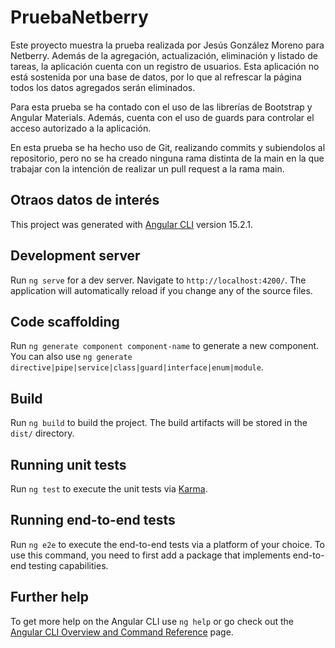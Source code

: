 # PruebaNetberry
Este proyecto muestra la prueba realizada por Jesús González Moreno para Netberry. Además de la agregación, actualización, eliminación y listado de tareas, la aplicación cuenta con un registro de usuarios. Esta aplicación no está sostenida por una base de datos, por lo que al refrescar la página todos los datos agregados serán eliminados.

Para esta prueba se ha contado con el uso de las librerías de Bootstrap y Angular Materials. Además, cuenta con el uso de guards para controlar el acceso autorizado a la aplicación.

En esta prueba se ha hecho uso de Git, realizando commits y subiendolos al repositorio, pero no se ha creado ninguna rama distinta de la main en la que trabajar con la intención de realizar un pull request a la rama main.

## Otraos datos de interés

This project was generated with [Angular CLI](https://github.com/angular/angular-cli) version 15.2.1.

## Development server

Run `ng serve` for a dev server. Navigate to `http://localhost:4200/`. The application will automatically reload if you change any of the source files.

## Code scaffolding

Run `ng generate component component-name` to generate a new component. You can also use `ng generate directive|pipe|service|class|guard|interface|enum|module`.

## Build

Run `ng build` to build the project. The build artifacts will be stored in the `dist/` directory.

## Running unit tests

Run `ng test` to execute the unit tests via [Karma](https://karma-runner.github.io).

## Running end-to-end tests

Run `ng e2e` to execute the end-to-end tests via a platform of your choice. To use this command, you need to first add a package that implements end-to-end testing capabilities.

## Further help

To get more help on the Angular CLI use `ng help` or go check out the [Angular CLI Overview and Command Reference](https://angular.io/cli) page.

